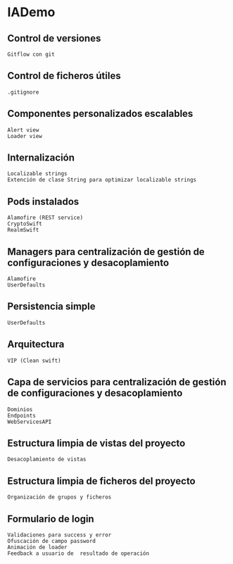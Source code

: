 # IADemo

 ## Control de versiones
	Gitflow con git
  
## Control de ficheros útiles
	.gitignore
  
## Componentes personalizados escalables
	Alert view
	Loader view
  
## Internalización
	Localizable strings
	Extención de clase String para optimizar localizable strings
  
## Pods instalados
	Alamofire (REST service)
	CryptoSwift
	RealmSwift
  
## Managers para centralización de gestión de configuraciones y desacoplamiento
	Alamofire
	UserDefaults
  
## Persistencia simple
	UserDefaults
  
## Arquitectura
	VIP (Clean swift)
  
## Capa de servicios para centralización de gestión de configuraciones y desacoplamiento
	Dominios
	Endpoints
	WebServicesAPI
	
## Estructura limpia de vistas del proyecto
	Desacoplamiento de vistas
	
## Estructura limpia de ficheros del proyecto
	Organización de grupos y ficheros
  
## Formulario de login
	Validaciones para success y error
	Ofuscación de campo password
	Animación de loader
	Feedback a usuario de  resultado de operación
